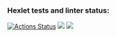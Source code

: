 ### Hexlet tests and linter status:
[![Actions Status](https://github.com/bitsen03/backend-project-44/workflows/hexlet-check/badge.svg)](https://github.com/bitsen03/backend-project-44/actions)
<a href="https://codeclimate.com/github/bitsen03/backend-project-44/maintainability"><img src="https://api.codeclimate.com/v1/badges/44d22b04b95843a0cfb8/maintainability" /></a>
<a href="https://asciinema.org/a/h9XhIvfSiJP0nW84qudRXTFIZ" target="_blank"><img src="https://asciinema.org/a/h9XhIvfSiJP0nW84qudRXTFIZ.svg" /></a>